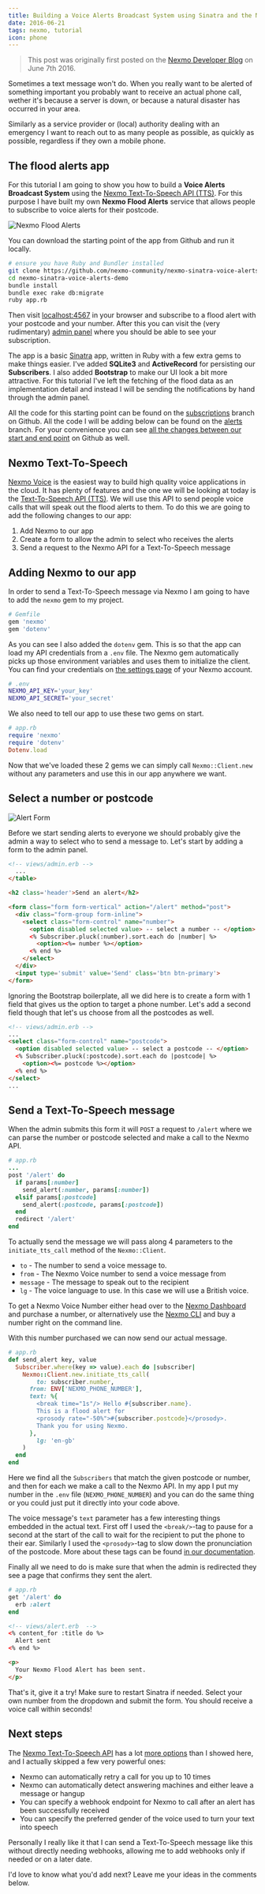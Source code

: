 ```yaml
---
title: Building a Voice Alerts Broadcast System using Sinatra and the Nexmo Text-to-Speech API
date: 2016-06-21
tags: nexmo, tutorial
icon: phone
---
```


> This post was originally first posted on
  the [Nexmo Developer Blog](https://www.nexmo.com/blog/2016/06/21/building-voice-alerts-broadcast-system-using-ruby-nexmo-text-speech-api/) on June 7th 2016.

Sometimes a text message won't do. When you really want to be alerted of
something important you probably want to receive an actual phone call, wether
it's because a server is down, or because a natural disaster has occurred
in your area.

Similarly as a service provider or (local) authority dealing with an
emergency I want to reach out to as many people as possible, as quickly as possible, regardless if they own a mobile phone.

## The flood alerts app

For this tutorial I am going to show you how to build a **Voice Alerts Broadcast
System** using the [Nexmo Text-To-Speech API (TTS)](https://docs.nexmo.com/voice/text-to-speech). For this purpose I have
built my own **Nexmo Flood Alerts** service that allows people to subscribe to voice alerts for their postcode.

![Nexmo Flood Alerts](../images/blog/2016/nexmo-flood-alerts/screen-1.png)

You can download the starting point of the app from Github and run it locally.

~~~sh
# ensure you have Ruby and Bundler installed
git clone https://github.com/nexmo-community/nexmo-sinatra-voice-alerts-demo.git
cd nexmo-sinatra-voice-alerts-demo
bundle install
bundle exec rake db:migrate
ruby app.rb
~~~

Then visit [localhost:4567](http://localhost:3000) in your browser and subscribe
to a flood alert with your postcode and your number. After this you can visit the
(very rudimentary) [admin panel](http://localhost:3000/admin) where you should
be able to see your subscription.

The app is a basic [Sinatra](http://www.sinatrarb.com/) app, written in Ruby with
a few extra gems to make things easier. I've added **SQLite3** and
**ActiveRecord** for persisting our **Subscribers**. I also added **Bootstrap**
to make our UI look a bit more attractive. For this tutorial I've left the
fetching of the flood data as an implementation detail and instead I will be
sending the notifications by hand through the admin panel.

All the code for this starting point can be found on the
[subscriptions](https://github.com/nexmo-community/nexmo-sinatra-voice-alerts-demo/tree/subscriptions)
branch on Github. All the code I will be adding below can be found on the
[alerts](https://github.com/nexmo-community/nexmo-sinatra-voice-alerts-demo/tree/alerts)
branch. For your convenience you can see
[all the changes between our start and end point](https://github.com/nexmo-community/nexmo-sinatra-voice-alerts-demo/compare/subscriptions...alerts)
on Github as well.

## Nexmo Text-To-Speech

[Nexmo Voice](https://www.nexmo.com/products/voice/) is the easiest way to build
high quality voice applications in the cloud. It has plenty of features and the
one we will be looking at today is the
[Text-To-Speech API (TTS)](https://docs.nexmo.com/voice/text-to-speech). We will
use this API to send people voice calls that will speak out the flood alerts to
them. To do this we are going to add the following changes to our app:

1. Add Nexmo to our app
2. Create a form to allow the admin to select who receives the alerts
3. Send a request to the Nexmo API for a Text-To-Speech message

## Adding Nexmo to our app

In order to send a Text-To-Speech message via Nexmo I am going to have to
add the `nexmo` gem to my project.

~~~rb
# Gemfile
gem 'nexmo'
gem 'dotenv'
~~~

As you can see I also added the `dotenv` gem. This is so that the app can
load my API credentials from a `.env` file. The Nexmo gem automatically picks
up those environment variables and uses them to initialize the client. You can
find your credentials on [the settings page](https://dashboard.nexmo.com/settings)
of your Nexmo account.

~~~sh
# .env
NEXMO_API_KEY='your_key'
NEXMO_API_SECRET='your_secret'
~~~

We also need to tell our app to use these two gems on start.

~~~ruby
# app.rb
require 'nexmo'
require 'dotenv'
Dotenv.load
~~~

Now that we've loaded these 2 gems we can simply call `Nexmo::Client.new`
without any parameters and use this in our app anywhere we want.

## Select a number or postcode

![Alert Form](../images/blog/2016/nexmo-flood-alerts/screen-2.png)

Before we start sending alerts to everyone we should probably give the admin
a way to select who to send a message to. Let's start by adding a form to the
admin panel.

~~~html
<!-- views/admin.erb -->
  ...
</table>

<h2 class='header'>Send an alert</h2>

<form class="form form-vertical" action="/alert" method="post">
  <div class="form-group form-inline">
    <select class="form-control" name="number">
      <option disabled selected value> -- select a number -- </option>
      <% Subscriber.pluck(:number).sort.each do |number| %>
        <option><%= number %></option>
      <% end %>
    </select>
  </div>
  <input type='submit' value='Send' class='btn btn-primary'>
</form>
~~~

Ignoring the Bootstrap boilerplate, all we did here is to create a form with 1
field that gives us the option to target a phone number. Let's add a second
field though that let's us choose from all the postcodes as well.

~~~html
<!-- views/admin.erb -->
...
<select class="form-control" name="postcode">
  <option disabled selected value> -- select a postcode -- </option>
  <% Subscriber.pluck(:postcode).sort.each do |postcode| %>
    <option><%= postcode %></option>
  <% end %>
</select>
...
~~~

## Send a Text-To-Speech message

When the admin submits this form it will `POST` a request to `/alert` where
we can parse the number or postcode selected and make a call to the Nexmo API.

~~~ruby
# app.rb
...
post '/alert' do
  if params[:number]
    send_alert(:number, params[:number])
  elsif params[:postcode]
    send_alert(:postcode, params[:postcode])
  end
  redirect '/alert'
end
~~~

To actually send the message we will pass along 4 parameters to the
`initiate_tts_call` method of the `Nexmo::Client`.

* `to` - The number to send a voice message to.
* `from` - The Nexmo Voice number to send a voice message from
* `message` - The message to speak out to the recipient
* `lg` - The voice language to use. In this case we will use a British voice.

To get a Nexmo Voice Number either head over to the
[Nexmo Dashboard](https://dashboard.nexmo.com/) and purchase a number, or
alternatively use the [Nexmo CLI](https://github.com/nexmo/nexmo-cli) and buy a
number right on the command line.

With this number purchased we can now send our actual message.

~~~ruby
# app.rb
def send_alert key, value
  Subscriber.where(key => value).each do |subscriber|
    Nexmo::Client.new.initiate_tts_call(
        to: subscriber.number,
      from: ENV['NEXMO_PHONE_NUMBER'],
      text: %{
        <break time="1s"/> Hello #{subscriber.name}.
        This is a flood alert for
        <prosody rate="-50%">#{subscriber.postcode}</prosody>.
        Thank you for using Nexmo.
      },
        lg: 'en-gb'
    )
  end
end
~~~

Here we find all the `Subscribers` that match the given postcode or number, and
then for each we make a call to the Nexmo API. In my app I put my number in the
`.env` file (`NEXMO_PHONE_NUMBER`) and you can do the same thing or you could
just put it directly into your code above.

The voice message's `text` parameter has a few interesting things embedded in
the actual text. First off I used the `<break/>`-tag to pause for a second at
the start of the call to wait for the recipient to put the phone to their ear.
Similarly I used the `<prosody>`-tag to slow down the pronunciation of the
postcode. More about these tags can be found
[in our documentation](https://docs.nexmo.com/voice/tts-hints).

Finally all we need to do is make sure that when the admin is redirected they
see a page that confirms they sent the alert.

~~~ruby
# app.rb
get '/alert' do
  erb :alert
end
~~~

~~~html
<!-- views/alert.erb  -->
<% content_for :title do %>
  Alert sent
<% end %>

<p>
  Your Nexmo Flood Alert has been sent.
</p>
~~~

That's it, give it a try! Make sure to restart Sinatra if needed. Select your
own number from the dropdown and submit the form. You should receive a voice
call within seconds!

## Next steps

The [Nexmo Text-To-Speech API](https://docs.nexmo.com/voice/text-to-speech) has
a lot [more options](https://docs.nexmo.com/voice/text-to-speech/request) than
I showed here, and I actually skipped a few very powerful ones:

* Nexmo can automatically retry a call for you up to 10 times
* Nexmo can automatically detect answering machines and either leave a message
or hangup
* You can specify a webhook endpoint for Nexmo to call after an alert has been
successfully received
* You can specify the preferred gender of the voice used to turn your text into
speech

Personally I really like it that I can send a Text-To-Speech message like this
without directly needing webhooks, allowing me to add webhooks only if needed or
on a later date.

I'd love to know what you'd add next? Leave me your ideas in the comments below.
